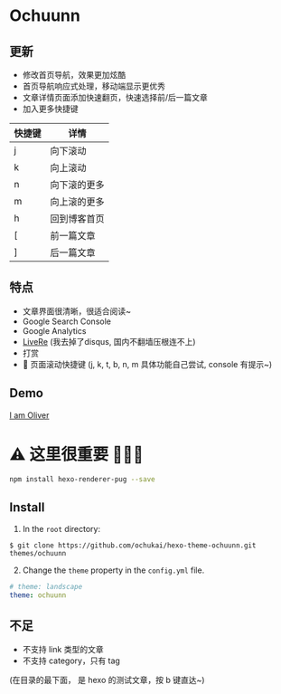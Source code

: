 # Ochuunn

## 更新

- 修改首页导航，效果更加炫酷
- 首页导航响应式处理，移动端显示更优秀
- 文章详情页面添加快速翻页，快速选择前/后一篇文章
- 加入更多快捷键

| 快捷键 | 详情	|
|-------|-------|
| j | 向下滚动	|
| k | 向上滚动	|
| n | 向下滚的更多|
| m | 向上滚的更多|
| h | 回到博客首页|
| [ | 前一篇文章	|
| ] | 后一篇文章	|



## 特点

* 文章界面很清晰，很适合阅读~
* Google Search Console
* Google Analytics
* [LiveRe](https://livere.com/) (我去掉了disqus, 国内不翻墙压根连不上)
* 打赏
* 🎈 页面滚动快捷键 (j, k, t, b, n, m 具体功能自己尝试, console 有提示~)

## Demo

[I am Oliver](http://ochukai.me)

# ⚠ 这里很重要 💢💥💖

```Bash
npm install hexo-renderer-pug --save
```

## Install

1. In the `root` directory:

```git
$ git clone https://github.com/ochukai/hexo-theme-ochuunn.git themes/ochuunn
```

2. Change the `theme` property in the `config.yml` file.

```yml
# theme: landscape
theme: ochuunn
```

## 不足

* 不支持 link 类型的文章
* 不支持 category，只有 tag

(在目录的最下面， 是 hexo 的测试文章，按 b 键直达~)



